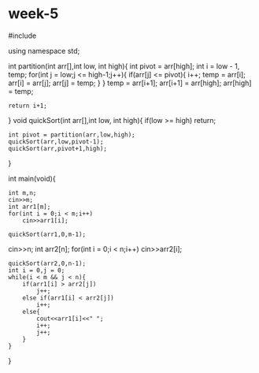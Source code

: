 # week-5
#include<iostream>

using namespace std;

int partition(int arr[],int low, int high){
	int pivot = arr[high];
	int i = low - 1, temp;
	for(int j = low;j <= high-1;j++){
		if(arr[j] <= pivot){
			i++;
			temp = arr[i];
			arr[i] = arr[j];
			arr[j] = temp;
		}
	}
	temp = arr[i+1];
	arr[i+1] = arr[high];
	arr[high] = temp;

	return i+1;
}
void quickSort(int arr[],int low, int high){
	if(low >= high)
		return;

	int pivot = partition(arr,low,high);
	quickSort(arr,low,pivot-1);
	quickSort(arr,pivot+1,high);
}

int main(void){

	int m,n;
	cin>>m;
	int arr1[m];
	for(int i = 0;i < m;i++)
		cin>>arr1[i];

	quickSort(arr1,0,m-1);
cin>>n;
	int arr2[n];
	for(int i = 0;i < n;i++)
		cin>>arr2[i];

	quickSort(arr2,0,n-1);
	int i = 0,j = 0;
	while(i < m && j < n){
		if(arr1[i] > arr2[j])
			j++;
		else if(arr1[i] < arr2[j])
			i++;
		else{
			cout<<arr1[i]<<" ";
			i++;
			j++;
		}
	}

}
